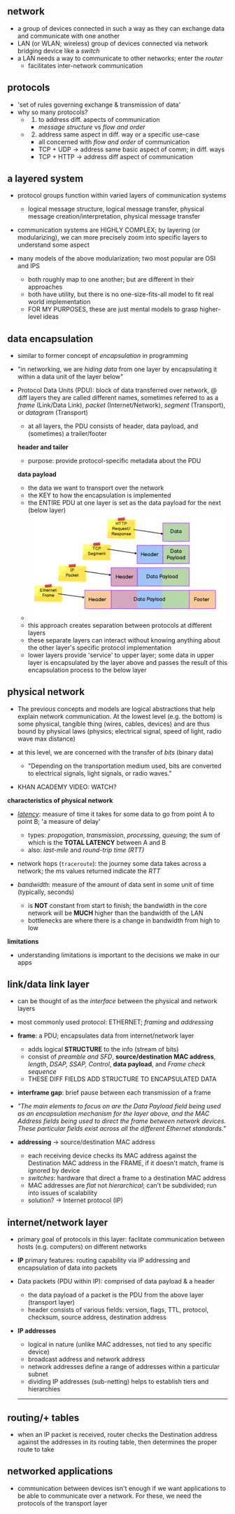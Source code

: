 ## **network**
- a group of devices connected in such a way as they can exchange data and communicate with one another
- LAN (or WLAN; wireless) group of devices connected via network bridging device like a *switch*
- a LAN needs a way to communicate to other networks; enter the *router*
  - facilitates inter-network communication

## **protocols**
- 'set of rules governing exchange & transmission of data'
- why so many protocols?
  - 1) to address diff. aspects of communication
    - *message structure* vs *flow and order*
  - 2) address same aspect in diff. way or a specific use-case
    - all concerned with *flow and order* of communication
    - TCP + UDP -> address same basic aspect of comm; in diff. ways
    - TCP + HTTP -> address diff aspect of communication

## **a layered system**
- protocol groups function within varied layers of communication systems
  - logical message structure, logical message transfer, physical message creation/interpretation, physical message transfer
- communication systems are HIGHLY COMPLEX; by layering (or modularizing), we can more precisely zoom into specific layers to understand some aspect

- many models of the above modularization; two most popular are OSI and IPS
  - both roughly map to one another; but are different in their approaches
  - both have utility, but there is no one-size-fits-all model to fit real world implementation
  - FOR MY PURPOSES, these are just mental models to grasp higher-level ideas

## **data encapsulation**
- similar to former concept of *encapsulation* in programming
- "in networking, we are *hiding data* from one layer by encapsulating it within a data unit of the layer below"
- Protocol Data Units (PDU): block of data transferred over network, @ diff layers they are called different names, sometimes referred to as a *frame* (Link/Data Link), *packet* (Internet/Network), *segment* (Transport), or *datagram* (Transport)
  - at all layers, the PDU consists of header, data payload, and (sometimes) a trailer/footer

  **header and tailer**
  - purpose: provide protocol-specific metadata about the PDU

  **data payload**
  - the data we want to transport over the network
  - the KEY to how the encapsulation is implemented
  - the ENTIRE PDU at one layer is set as the data payload for the next (below layer)
  - ![PDU](./PDU.png)
  - this approach creates separation between protocols at different layers
  - these separate layers can interact without knowing anything about the other layer's specific protocol implementation
  - lower layers provide 'service' to upper layer; some data in upper layer is encapsulated by the layer above and passes the result of this encapsulation process to the below layer

## **physical network**
- The previous concepts and models are logical abstractions that help explain network communication.  At the lowest level (e.g. the bottom) is some physical, tangible thing (wires, cables, devices) and are thus bound by physical laws (physics; electrical signal, speed of light, radio wave max distance)

- at this level, we are concerned with the transfer of *bits* (binary data)
  - "Depending on the transportation medium used, bits are converted to electrical signals, light signals, or radio waves."
- KHAN ACADEMY VIDEO: WATCH?

**characteristics of physical network**
- *[latency](https://launchschool.com/lessons/4af196b9/assignments/097d7577)*: measure of time it takes for some data to go from point A to point B; 'a measure of delay'
  - types: *propogation*, *transmission*, *processing*, *queuing*; the sum of which is the **TOTAL LATENCY** between A and B
  - also: *last-mile* and *round-trip time (RTT)*

- network hops (`traceroute`): the journey some data takes across a network; the ms values returned indicate the *RTT*


- *bandwidth*: measure of the amount of data sent in some unit of time (typically, seconds)
  - is **NOT** constant from start to finish; the bandwidth in the core network will be **MUCH** higher than the bandwidth of the LAN
  - bottlenecks are where there is a change in bandwidth from high to low

**limitations**
- understanding limitations is important to the decisions we make in our apps



## **link/data link layer**
- can be thought of as the *interface* between the physical and network layers
- most commonly used protocol: ETHERNET; *framing* and *addressing*

- **frame**: a PDU; encapsulates data from internet/network layer
  - adds logical **STRUCTURE** to the info (stream of bits)
  - consist of *preamble and SFD*, **source/destination MAC address**, *length*, *DSAP, SSAP, Control*, **data payload**, and *Frame check sequence*
  - THESE DIFF FIELDS ADD STRUCTURE TO ENCAPSULATED DATA

- **interframe gap**: brief pause between each transmission of a frame

- *"The main elements to focus on are the Data Payload field being used as an encapsulation mechanism for the layer above, and the MAC Address fields being used to direct the frame between network devices. These particular fields exist across all the different Ethernet standards."*

- **addressing** -> source/destination MAC address
  - each receiving device checks its MAC address against the Destination MAC address in the FRAME, if it doesn't match, frame is ignored by device
  - *switches*: hardware that direct a frame to a destination MAC address
  - MAC addresses are *flat* not *hierarchical*; can't be subdivided; run into issues of scalability
  - solution? -> Internet protocol (IP)


## **internet/network layer**
- primary goal of protocols in this layer: faclitate communication between hosts (e.g. computers) on different networks
- **IP** primary features: routing capability via IP addressing and encapsulation of data into packets
- Data packets (PDU within IP): comprised of data payload & a header
  - the data payload of a packet is the PDU from the above layer (transport layer)
  - header consists of various fields: version, flags, TTL, protocol, checksum, source address, destination address
- **IP addresses**
  - logical in nature (unlike MAC addresses, not tied to any specific device)
  - broadcast address and network address
  - network addresses define a range of addresses within a particular subnet
  - dividing IP addresses (sub-netting) helps to establish tiers and hierarchies

  ****************************************************************

## **routing/+ tables**
- when an IP packet is received, router checks the Destination address against the addresses in its routing table, then determines the proper route to take

## **networked applications**
- communication between devices isn't enough if we want applications to be able to communicate over a network. For these, we need the protocols of the transport layer
